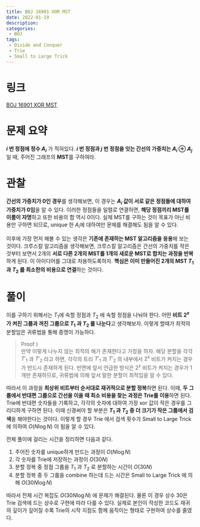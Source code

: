 ```yaml
---
title: BOJ 16901 XOR MST
date: 2022-01-19
description:
categories:
 - BOJ
tags:
 - Divide and Conquer
 - Trie
 - Small to Large Trick
---
```

# 링크
[BOJ 16901 XOR MST](https://www.acmicpc.net/problem/16901)

# 문제 요약
**$i$ 번 정점에 정수 $A_i$** 가 적혀있다. **$i$ 번 정점과 $j$ 번 정점을 잇는 간선의 가중치는 $A_i \oplus{} A_j$** 일 때, 주어진 그래프의 **MST**를 구하여라.   

# 관찰
**간선의 가중치가 0인 경우**를 생각해보면, 이 경우는 **$A_i$ 값이 서로 같은 정점들에 대하여 가중치가 0임**을 알 수 있다. 이러한 정점들을 일렬로 연결하면, **해당 정점끼리 MST를 이룸이 자명**하고 또한 비용의 합 역시 0이다. 실제 MST를 구하는 것이 목표가 아닌 비용만 구하면 되므로, unique 한 $A_i$에 대하여만 문제를 해결해도 됨을 알 수 있다.   

이후에 가장 먼저 해볼 수 있는 생각은 **기존에 존재하는 MST 알고리즘을 응용**해 보는 것이다. 크루스칼 알고리즘을 생각해보면, 크루스칼 알고리즘은 간선의 가중치를 작은 것부터 보면서 2개의 **서로 다른 2개의 MST를 1개의 새로운 MST로 합치는 과정을 반복**하게 된다. 이 아이디어를 그대로 차용하도록하자. **핵심은 이미 만들어진 2개의 MST $T_1$ 과 $T_2$ 를 최소한의 비용으로 연결**하는 것이다.   

# 풀이
이를 구하기 위해서는 $T_1$에 속할 정점과 $T_2$ 에 속할 정점을 나눠야 한다. 어떤 **비트 $2^x$ 가 켜진 그룹과 꺼진 그룹으로 $T_1$ 과 $T_2$ 를 나눈다**고 생각해보자. 이렇게 할때가 최적의 분할임은 귀류법을 통해 증명이 가능하다.   

> Proof )   
> 만약 이렇게 나누지 않는 최적의 해가 존재한다고 가정을 하자. 해당 분할을 각각 $T'_1$ 과 $T'_2$ 라고 하면, 각각의 트리 $T'_1$ 과 $T'_2$ 의 내부에서 $2^x$ 비트가 켜지는 경우가 반드시 존재하게 된다. 반면에 앞서 언급한 방식은 $2^x$ 비트가 켜지는 경우가 1개만 존재하므로, 귀류법에 의해 앞서 말한 분할이 최적임을 알 수 있다.   

따라서 이 과정을 **최상위 비트부터 순서대로 재귀적으로 분할 정복**하면 된다. 이때, **두 그룹에서 반대편 그룹으로 간선을 이을 때 최소 비용을 찾는 과정은 Trie를 이용**하면 된다. Trie에 반대편 숫자들을 기록하고, 각각의 숫자에 대하여 가장 xor 값이 작은 경우를 그리디하게 구하면 된다. 이때 신경써야 할 부분은 **$T_1$ 과 $T_2$ 중 더 크기가 작은 그룹에서 검색**을 해야한다는 것이다. 이렇게 할 경우 Trie 에서 검색 횟수가 Small to Large Trick에 의하여 $O(N\log{N})$ 이 됨을 알 수 있다.   

전체 풀이에 걸리는 시간을 정리하면 다음과 같다.   

1. 주어진 숫자를 unique하게 만드는 과정이 $O(N\log{N})$   
2. 각 숫자를 Trie에 저장하는 과정이 $O(30N)$   
3. 분할 정복 중 정점 그룹을 $T_1$ 과 $T_2$ 로 분할하는 시간이 $O(30N)$   
4. 분할 정복 중 두 그룹을 combine 하는데 드는 시간은 Small to Large Trick 에 의해 $O(30N\log{N})$   

따라서 전체 시간 복잡도 $O(30N\log{N})$ 에 문제가 해결된다. 물론 이 경우 상수 30은 Trie 검색에 드는 상수로 구현에 따라 다를 수 있다. 실제로 본인이 작성한 코드도 재귀의 깊이가 깊어질 수록 Trie의 시작 지점도 함께 움직이는 형태로 구현하여 상수를 줄였다.
